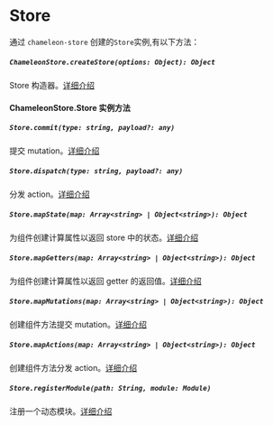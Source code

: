 # Store

通过 `chameleon-store` 创建的`Store`实例,有以下方法：

##### `ChameleonStore.createStore(options: Object): Object`

Store 构造器。[详细介绍](createStore.html)

#### ChameleonStore.Store 实例方法

##### `Store.commit(type: string, payload?: any)`

提交 mutation。[详细介绍](commit.html)

##### `Store.dispatch(type: string, payload?: any)`

分发 action。[详细介绍](dispatch.html)

##### `Store.mapState(map: Array<string> | Object<string>): Object`

为组件创建计算属性以返回 store 中的状态。[详细介绍](mapState.html)

##### `Store.mapGetters(map: Array<string> | Object<string>): Object`

为组件创建计算属性以返回 getter 的返回值。[详细介绍](mapGetters.html)

##### `Store.mapMutations(map: Array<string> | Object<string>): Object`

创建组件方法提交 mutation。[详细介绍](mapMutations.html)

##### `Store.mapActions(map: Array<string> | Object<string>): Object`

创建组件方法分发 action。[详细介绍](mapActions.html)

##### `Store.registerModule(path: String, module: Module)`

注册一个动态模块。[详细介绍](registerModule.html)
